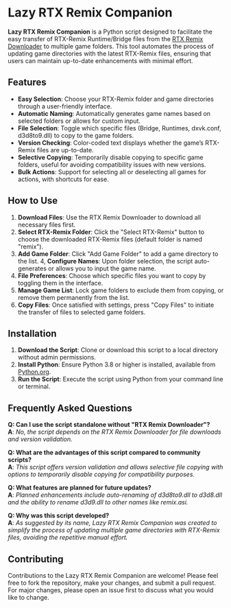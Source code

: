 # Lazy RTX Remix Companion

**Lazy RTX Remix Companion** is a Python script designed to facilitate the easy transfer of RTX-Remix Runtime/Bridge files from the [RTX Remix Downloader](https://github.com/Kim2091/RTX-Remix-Downloader/releases/latest/download/RTX.Remix.Downloader.exe) to multiple game folders.
This tool automates the process of updating game directories with the latest RTX-Remix files, ensuring that users can maintain up-to-date enhancements with minimal effort.

## Features

- **Easy Selection**: Choose your RTX-Remix folder and game directories through a user-friendly interface.
- **Automatic Naming**: Automatically generates game names based on selected folders or allows for custom input.
- **File Selection**: Toggle which specific files (Bridge, Runtimes, dxvk.conf, d3d8to9.dll) to copy to the game folders.
- **Version Checking**: Color-coded text displays whether the game’s RTX-Remix files are up-to-date.
- **Selective Copying**: Temporarily disable copying to specific game folders, useful for avoiding compatibility issues with new versions.
- **Bulk Actions**: Support for selecting all or deselecting all games for actions, with shortcuts for ease.

## How to Use

1. **Download Files**: Use the RTX Remix Downloader to download all necessary files first.
2. **Select RTX-Remix Folder**: Click the "Select RTX-Remix" button to choose the downloaded RTX-Remix files (default folder is named "remix").
3. **Add Game Folder**: Click "Add Game Folder" to add a game directory to the list.
4, **Configure Names**: Upon folder selection, the script auto-generates or allows you to input the game name.
5. **File Preferences**: Choose which specific files you want to copy by toggling them in the interface.
6. **Manage Game List**: Lock game folders to exclude them from copying, or remove them permanently from the list.
7. **Copy Files**: Once satisfied with settings, press "Copy Files" to initiate the transfer of files to selected game folders.

## Installation
1. **Download the Script**: Clone or download this script to a local directory without admin permissions.
2. **Install Python**: Ensure Python 3.8 or higher is installed, available from [Python.org](https://www.python.org/downloads/).
3. **Run the Script**: Execute the script using Python from your command line or terminal.

## Frequently Asked Questions
**Q: Can I use the script standalone without "RTX Remix Downloader"?**  
**A**: *No, the script depends on the RTX Remix Downloader for file downloads and version validation.*

**Q: What are the advantages of this script compared to community scripts?**  
**A**: *This script offers version validation and allows selective file copying with options to temporarily disable copying for compatibility purposes.*

**Q: What features are planned for future updates?**  
**A**: *Planned enhancements include auto-renaming of d3d8to9.dll to d3d8.dll and the ability to rename d3d9.dll to other names like remix.asi.*

**Q: Why was this script developed?**  
**A**: *As suggested by its name, Lazy RTX Remix Companion was created to simplify the process of updating multiple game directories with RTX-Remix files, avoiding the repetitive manual effort.*

## Contributing
Contributions to the Lazy RTX Remix Companion are welcome! Please feel free to fork the repository, make your changes, and submit a pull request. For major changes, please open an issue first to discuss what you would like to change.
